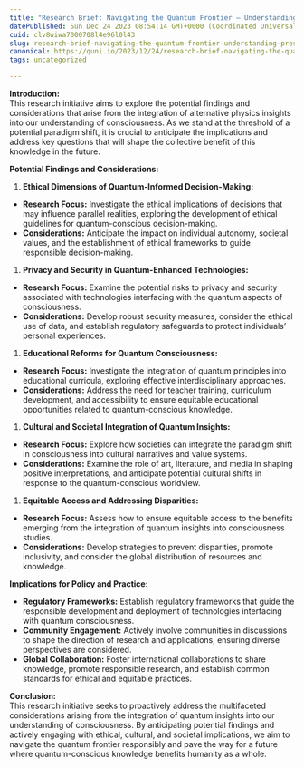 ```yaml
---
title: "Research Brief: Navigating the Quantum Frontier – Understanding Present Considerations for Future Impacts on Consciousness"
datePublished: Sun Dec 24 2023 08:54:14 GMT+0000 (Coordinated Universal Time)
cuid: clv8wiwa7000708l4e96l0l43
slug: research-brief-navigating-the-quantum-frontier-understanding-present-considerations-for-future-impacts-on-consciousness
canonical: https://quni.io/2023/12/24/research-brief-navigating-the-quantum-frontier-understanding-present-considerations-for-future-impacts-on-consciousness/
tags: uncategorized

---
```


**Introduction:**  
This research initiative aims to explore the potential findings and considerations that arise from the integration of alternative physics insights into our understanding of consciousness. As we stand at the threshold of a potential paradigm shift, it is crucial to anticipate the implications and address key questions that will shape the collective benefit of this knowledge in the future.

**Potential Findings and Considerations:**

1.  **Ethical Dimensions of Quantum-Informed Decision-Making:**

*   **Research Focus:** Investigate the ethical implications of decisions that may influence parallel realities, exploring the development of ethical guidelines for quantum-conscious decision-making.
*   **Considerations:** Anticipate the impact on individual autonomy, societal values, and the establishment of ethical frameworks to guide responsible decision-making.

1.  **Privacy and Security in Quantum-Enhanced Technologies:**

*   **Research Focus:** Examine the potential risks to privacy and security associated with technologies interfacing with the quantum aspects of consciousness.
*   **Considerations:** Develop robust security measures, consider the ethical use of data, and establish regulatory safeguards to protect individuals’ personal experiences.

1.  **Educational Reforms for Quantum Consciousness:**

*   **Research Focus:** Investigate the integration of quantum principles into educational curricula, exploring effective interdisciplinary approaches.
*   **Considerations:** Address the need for teacher training, curriculum development, and accessibility to ensure equitable educational opportunities related to quantum-conscious knowledge.

1.  **Cultural and Societal Integration of Quantum Insights:**

*   **Research Focus:** Explore how societies can integrate the paradigm shift in consciousness into cultural narratives and value systems.
*   **Considerations:** Examine the role of art, literature, and media in shaping positive interpretations, and anticipate potential cultural shifts in response to the quantum-conscious worldview.

1.  **Equitable Access and Addressing Disparities:**

*   **Research Focus:** Assess how to ensure equitable access to the benefits emerging from the integration of quantum insights into consciousness studies.
*   **Considerations:** Develop strategies to prevent disparities, promote inclusivity, and consider the global distribution of resources and knowledge.

**Implications for Policy and Practice:**

*   **Regulatory Frameworks:** Establish regulatory frameworks that guide the responsible development and deployment of technologies interfacing with quantum consciousness.
*   **Community Engagement:** Actively involve communities in discussions to shape the direction of research and applications, ensuring diverse perspectives are considered.
*   **Global Collaboration:** Foster international collaborations to share knowledge, promote responsible research, and establish common standards for ethical and equitable practices.

**Conclusion:**  
This research initiative seeks to proactively address the multifaceted considerations arising from the integration of quantum insights into our understanding of consciousness. By anticipating potential findings and actively engaging with ethical, cultural, and societal implications, we aim to navigate the quantum frontier responsibly and pave the way for a future where quantum-conscious knowledge benefits humanity as a whole.
